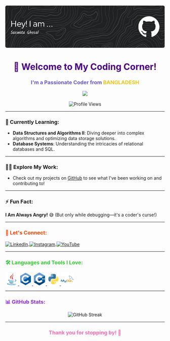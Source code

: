 ![logo](https://github.com/SaswataGA/SaswataGA/blob/main/github-header-image.png)

<h1 align="center" style="color: #4B0082;">👋 Welcome to My Coding Corner!</h1>
<h3 align="center" style="color: #6A5ACD;">I'm a Passionate Coder from <span style="color:#F0C419;">BANGLADESH</span></h3>

<p align="center">
  <img src="https://readme-typing-svg.demolab.com/?lines=🎓+BSc+in+CSE+Student+at+UAP;💻+1.5+Years+of+Coding+Experience;🚀+Skilled+in+C%2C+C%2B%2B%2C+Java%2C+Python%2C+PostgreSQL;🌱+Aspiring+Software+Engineer&font=Fira%20Code&center=true&width=850&height=50&color=00f7ff&vCenter=true&pause=1000&size=28&duration=3000" />
</p>

<p align="center">
  <img src="https://komarev.com/ghpvc/?username=saswataga&label=Profile%20views&color=0e75b6&style=flat" alt="Profile Views" />
</p>

---

### 🌱 Currently Learning:
- **Data Structures and Algorithms II**: Diving deeper into complex algorithms and optimizing data storage solutions.
- **Database Systems**: Understanding the intricacies of relational databases and SQL.

---

### 👨‍💻 Explore My Work:
- Check out my projects on [GitHub](https://github.com/SaswataGA) to see what I've been working on and contributing to!

---

### ⚡ Fun Fact:
**I Am Always Angry!** 😅 (But only while debugging—it's a coder's curse!)

---

<h3 align="left" style="color: #FF4500;">🤝 Let's Connect:</h3>
<p align="left">
  <a href="https://linkedin.com/in/your-linkedin" target="_blank">
    <img align="center" src="https://raw.githubusercontent.com/rahuldkjain/github-profile-readme-generator/master/src/images/icons/Social/linked-in-alt.svg" alt="LinkedIn" height="30" width="40" />
  </a>
  <a href="https://instagram.com/your-instagram" target="_blank">
    <img align="center" src="https://raw.githubusercontent.com/rahuldkjain/github-profile-readme-generator/master/src/images/icons/Social/instagram.svg" alt="Instagram" height="30" width="40" />
  </a>
  <a href="https://www.youtube.com/c/your-channel" target="_blank">
    <img align="center" src="https://raw.githubusercontent.com/rahuldkjain/github-profile-readme-generator/master/src/images/icons/Social/youtube.svg" alt="YouTube" height="30" width="40" />
  </a>
</p>

---

<h3 align="left" style="color: #32CD32;">🛠️ Languages and Tools I Love:</h3>
<p align="left">
  <a href="https://www.java.com" target="_blank" rel="noreferrer">
    <img src="https://raw.githubusercontent.com/devicons/devicon/master/icons/java/java-original.svg" alt="Java" width="40" height="40"/>
  </a>
  <a href="https://www.cprogramming.com/" target="_blank" rel="noreferrer">
    <img src="https://raw.githubusercontent.com/devicons/devicon/master/icons/c/c-original.svg" alt="C" width="40" height="40"/>
  </a>
  <a href="https://www.w3schools.com/cpp/" target="_blank" rel="noreferrer">
    <img src="https://raw.githubusercontent.com/devicons/devicon/master/icons/cplusplus/cplusplus-original.svg" alt="C++" width="40" height="40"/>
  </a>
  <a href="https://www.python.org" target="_blank" rel="noreferrer">
    <img src="https://raw.githubusercontent.com/devicons/devicon/master/icons/python/python-original.svg" alt="Python" width="40" height="40"/>
  </a>
  <a href="https://www.mysql.com/" target="_blank" rel="noreferrer">
    <img src="https://raw.githubusercontent.com/devicons/devicon/master/icons/mysql/mysql-original-wordmark.svg" alt="MySQL" width="40" height="40"/>
  </a>
</p>

---

<h3 align="left" style="color: #8A2BE2;">📊 GitHub Stats:</h3>
<p align="center">
  <img src="https://github-readme-streak-stats.herokuapp.com/?user=saswataga&theme=radical" alt="GitHub Streak" />
</p>

---

<h3 align="center" style="color: #FF69B4;">Thank you for stopping by! 🚀</h3>
